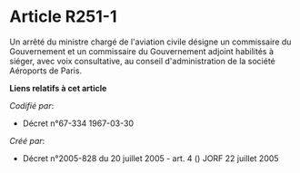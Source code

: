 # Article R251-1

Un arrêté du ministre chargé de l'aviation civile désigne un commissaire du Gouvernement et un commissaire du Gouvernement
adjoint habilités à siéger, avec voix consultative, au conseil d'administration de la société Aéroports de Paris.

**Liens relatifs à cet article**

_Codifié par_:

  - Décret n°67-334 1967-03-30

_Créé par_:

  - Décret n°2005-828 du 20 juillet 2005 - art. 4 () JORF 22 juillet 2005

